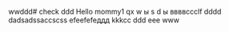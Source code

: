 wwddd# check
ddd
Hello mommy1
qx
w
ы
s
d
ы
ввввccclf
dddd
dadsadssaccscss
efeefefeддд
kkkcc
ddd
eee
www
